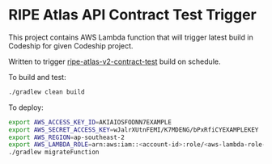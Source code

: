 # RIPE Atlas API Contract Test Trigger

This project contains AWS Lambda function that will trigger latest build in Codeship for given Codeship project.

Written to trigger [ripe-atlas-v2-contract-test](//github.com/sergeimikhailov/ripe-atlas-v2-contract-test) build on schedule.

To build and test:
```bash
./gradlew clean build
```

To deploy:
```bash
export AWS_ACCESS_KEY_ID=AKIAIOSFODNN7EXAMPLE
export AWS_SECRET_ACCESS_KEY=wJalrXUtnFEMI/K7MDENG/bPxRfiCYEXAMPLEKEY
export AWS_REGION=ap-southeast-2
export AWS_LAMBDA_ROLE=arn:aws:iam::<account-id>:role/<aws-lambda-role-name>
./gradlew migrateFunction
```
